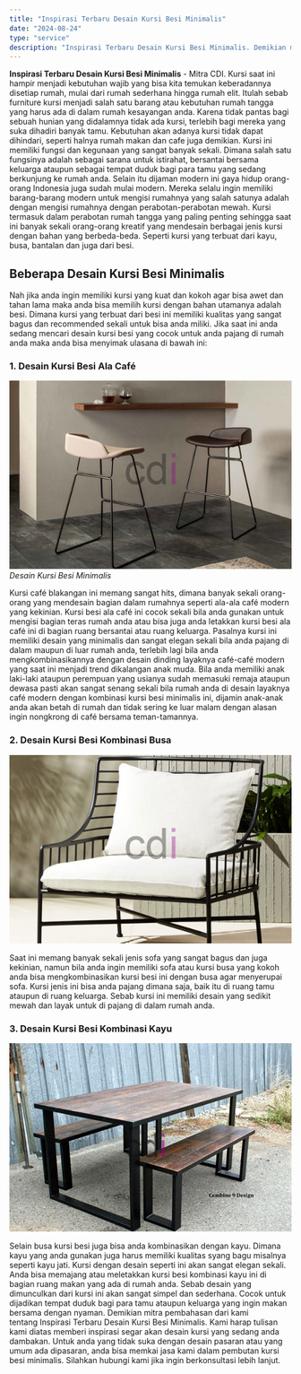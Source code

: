 ```yaml
---
title: "Inspirasi Terbaru Desain Kursi Besi Minimalis"
date: "2024-08-24"
type: "service"
description: "Inspirasi Terbaru Desain Kursi Besi Minimalis. Demikian mitra pembahasan dari kami tentang Inspirasi Terbaru Desain Kursi Besi Minimalis. Kami harap tulisan..."
---
```


**Inspirasi Terbaru Desain Kursi Besi Minimalis** - Mitra CDI. Kursi saat ini hampir menjadi kebutuhan wajib yang bisa kita temukan keberadannya disetiap rumah, mulai dari rumah sederhana hingga rumah elit. Itulah sebab furniture kursi menjadi salah satu barang atau kebutuhan rumah tangga yang harus ada di dalam rumah kesayangan anda. Karena tidak pantas bagi sebuah hunian yang didalamnya tidak ada kursi, terlebih bagi mereka yang suka dihadiri banyak tamu. Kebutuhan akan adanya kursi tidak dapat dihindari, seperti halnya rumah makan dan cafe juga demikian.
Kursi ini memiliki fungsi dan kegunaan yang sangat banyak sekali. Dimana salah satu fungsinya adalah sebagai sarana untuk istirahat, bersantai bersama keluarga ataupun sebagai tempat duduk bagi para tamu yang sedang berkunjung ke rumah anda. Selain itu dijaman modern ini gaya hidup orang-orang Indonesia juga sudah mulai modern. Mereka selalu ingin memiliki barang-barang modern untuk mengisi rumahnya yang salah satunya adalah dengan mengisi rumahnya dengan perabotan-perabotan mewah. Kursi termasuk dalam perabotan rumah tangga yang paling penting sehingga saat ini banyak sekali orang-orang kreatif yang mendesain berbagai jenis kursi dengan bahan yang berbeda-beda. Seperti kursi yang terbuat dari kayu, busa, bantalan dan juga dari besi.
## Beberapa Desain Kursi Besi Minimalis
Nah jika anda ingin memiliki kursi yang kuat dan kokoh agar bisa awet dan tahan lama maka anda bisa memilih kursi dengan bahan utamanya adalah besi. Dimana kursi yang terbuat dari besi ini memiliki kualitas yang sangat bagus dan recommended sekali untuk bisa anda miliki. Jika saat ini anda sedang mencari desain kursi besi yang cocok untuk anda pajang di rumah anda maka anda bisa menyimak ulasana di bawah ini:
### 1\. Desain Kursi Besi Ala Café
![Desain Kursi Besi Minimalis](/images/blog/kursi-besi-cafe.jpg)
*Desain Kursi Besi Minimalis*

Kursi café blakangan ini memang sangat hits, dimana banyak sekali orang-orang yang mendesain bagian dalam rumahnya seperti ala-ala café modern yang kekinian. Kursi besi ala café ini cocok sekali bila anda gunakan untuk mengisi bagian teras rumah anda atau bisa juga anda letakkan kursi besi ala café ini di bagian ruang bersantai atau ruang keluarga. Pasalnya kursi ini memiliki desain yang minimalis dan sangat elegan sekali bila anda pajang di dalam maupun di luar rumah anda, terlebih lagi bila anda mengkombinasikannya dengan desain dinding layaknya café-café modern yang saat ini menjadi trend dikalangan anak muda. Bila anda memiliki anak laki-laki ataupun perempuan yang usianya sudah memasuki remaja ataupun dewasa pasti akan sangat senang sekali bila rumah anda di desain layaknya café modern dengan kombinasi kursi besi minimalis ini, dijamin anak-anak anda akan betah di rumah dan tidak sering ke luar malam dengan alasan ingin nongkrong di café bersama teman-tamannya.
### 2\. Desain Kursi Besi Kombinasi Busa

![desain-kursi-besi-minimalis](/images/blog/desain-kursi-besi-minimalis.jpg)

Saat ini memang banyak sekali jenis sofa yang sangat bagus dan juga kekinian, namun bila anda ingin memiliki sofa atau kursi busa yang kokoh anda bisa mengkombinasikan kursi besi ini dengan busa agar menyerupai sofa. Kursi jenis ini bisa anda pajang dimana saja, baik itu di ruang tamu ataupun di ruang keluarga. Sebab kursi ini memiliki desain yang sedikit mewah dan layak untuk di pajang di dalam rumah anda.
### 3\. Desain Kursi Besi Kombinasi Kayu

![meja-dewasa-016](/images/blog/meja-dewasa-016.jpg)

Selain busa kursi besi juga bisa anda kombinasikan dengan kayu. Dimana kayu yang anda gunakan juga harus memiliki kualitas syang bagu misalnya seperti kayu jati. Kursi dengan desain seperti ini akan sangat elegan sekali. Anda bisa memajang atau meletakkan kursi besi kombinasi kayu ini di bagian ruang makan yang ada di rumah anda. Sebab desain yang dimunculkan dari kursi ini akan sangat simpel dan sederhana. Cocok untuk dijadikan tempat duduk bagi para tamu ataupun keluarga yang ingin makan bersama dengan nyaman.
Demikian mitra pembahasan dari kami tentang Inspirasi Terbaru Desain Kursi Besi Minimalis. Kami harap tulisan kami diatas memberi inspirasi segar akan desain kursi yang sedang anda dambakan. Untuk anda yang tidak suka dengan desain pasaran atau yang umum ada dipasaran, anda bisa memkai jasa kami dalam pembutan kursi besi minimalis. Silahkan hubungi kami jika ingin berkonsultasi lebih lanjut.
